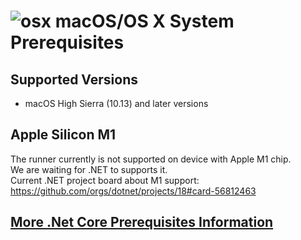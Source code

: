 

# ![osx](../res/apple_med.png) macOS/OS X System Prerequisites

## Supported Versions

  - macOS High Sierra (10.13) and later versions
 
## Apple Silicon M1

The runner currently is not supported on device with Apple M1 chip.  
We are waiting for .NET to supports it.  
Current .NET project board about M1 support:
https://github.com/orgs/dotnet/projects/18#card-56812463

## [More .Net Core Prerequisites Information](https://docs.microsoft.com/en-us/dotnet/core/macos-prerequisites?tabs=netcore30)
